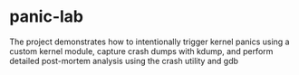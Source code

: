 # panic-lab

The project demonstrates how to intentionally trigger kernel panics using a custom kernel module, capture crash dumps with kdump, and perform detailed post-mortem analysis using the crash utility and gdb

